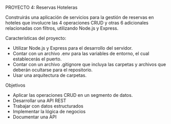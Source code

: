 
PROYECTO 4: Reservas Hoteleras


Construirás una aplicación de servicios para la gestión de reservas en hoteles que involucre las 4 operaciones CRUD y otras 6 adicionales relacionadas con filtros, utilizando Node.js y Express.


Características del proyecto:

- Utilizar Node.js y Express para el desarrollo del servidor.
- Contar con un archivo .env para las variables de entorno, el cual establecerás el puerto.
- Contar con un archivo .gitignore que incluya las carpetas y archivos que deberán ocultarse para el repositorio.
- Usar una arquitectura de carpetas.

Objetivos

- Aplicar las operaciones CRUD en un segmento de datos.
- Desarrollar una API REST
- Trabajar con datos estructurados
- Implementar la lógica de negocios
- Documentar una API